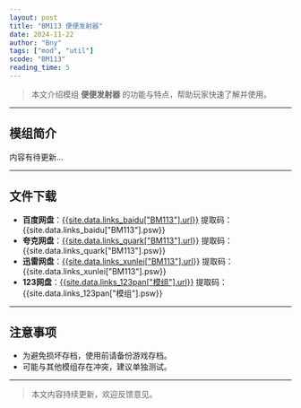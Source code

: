 ```yaml
---
layout: post
title: "BM113 便便发射器"
date: 2024-11-22
author: "Bny"
tags: ["mod", "util"]
scode: "BM113"
reading_time: 5
---
```


> 本文介绍模组 **便便发射器** 的功能与特点，帮助玩家快速了解并使用。

---

## 模组简介

内容有待更新...

---

## 文件下载
- **百度网盘**：[{{site.data.links_baidu["BM113"].url}}]({{site.data.links_baidu["BM113"].url}}) 提取码：{{site.data.links_baidu["BM113"].psw}}
- **夸克网盘**：[{{site.data.links_quark["BM113"].url}}]({{site.data.links_quark["BM113"].url}}) 提取码：{{site.data.links_quark["BM113"].psw}}
- **迅雷网盘**：[{{site.data.links_xunlei["BM113"].url}}]({{site.data.links_xunlei["BM113"].url}}) 提取码：{{site.data.links_xunlei["BM113"].psw}}
- **123网盘**：[{{site.data.links_123pan["模组"].url}}]({{site.data.links_123pan["模组"].url}}) 提取码：{{site.data.links_123pan["模组"].psw}}

---

## 注意事项
- 为避免损坏存档，使用前请备份游戏存档。
- 可能与其他模组存在冲突，建议单独测试。

---

> 本文内容持续更新，欢迎反馈意见。
